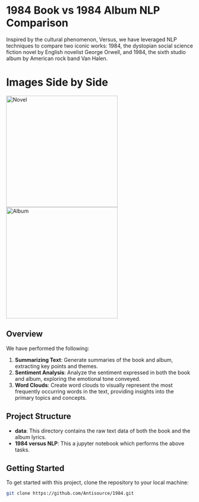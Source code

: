 # 1984 Book vs 1984 Album NLP Comparison

Inspired by the cultural phenomenon, Versus, we have leveraged NLP techniques to compare two iconic works: 1984, the dystopian social science fiction novel by English novelist George Orwell, and 1984, the sixth studio album by American rock band Van Halen.

# Images Side by Side

<img src="https://kopp-medien.websale.net/bilder/gross/133206.jpg" alt="Novel" width="300"> <img src="https://www.metalkingdom.net/album-photo/2022/05/37658-van-halen-1984.jpg" alt="Album" width="300">


## Overview

We have performed the following:

1. **Summarizing Text**: Generate summaries of the book and album, extracting key points and themes.
2. **Sentiment Analysis**: Analyze the sentiment expressed in both the book and album, exploring the emotional tone conveyed.
3. **Word Clouds**: Create word clouds to visually represent the most frequently occurring words in the text, providing insights into the primary topics and concepts.


## Project Structure

- **data**: This directory contains the raw text data of both the book and the album lyrics.
- **1984 versus NLP**: This a jupyter notebook which performs the above tasks.


## Getting Started

To get started with this project, clone the repository to your local machine:

```bash
git clone https://github.com/Antisource/1984.git
```

